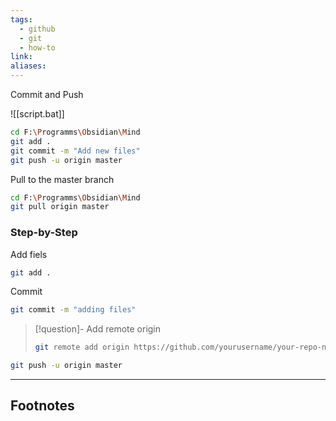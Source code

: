 ```yaml
---
tags:
  - github
  - git
  - how-to
link: 
aliases:
---
```


Commit and Push

![[script.bat]]


```bash
cd F:\Programms\Obsidian\Mind
git add .
git commit -m "Add new files"
git push -u origin master
```

Pull to the master branch

```bash
cd F:\Programms\Obsidian\Mind
git pull origin master
```


### Step-by-Step


Add fiels

```bash
git add .
```

Commit

```bash
git commit -m "adding files"
```

> [!question]- Add remote origin
> ```bash
> git remote add origin https://github.com/yourusername/your-repo-name.git
> ```

```bash
git push -u origin master
```





---
## Footnotes

